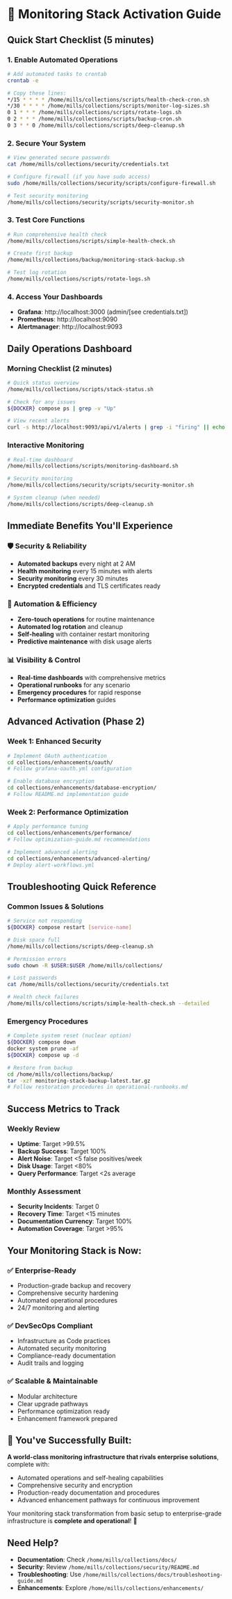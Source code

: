 # 🚀 Monitoring Stack Activation Guide

## Quick Start Checklist (5 minutes)

### 1. Enable Automated Operations
```bash
# Add automated tasks to crontab
crontab -e

# Copy these lines:
*/15 * * * * /home/mills/collections/scripts/health-check-cron.sh
*/30 * * * * /home/mills/collections/scripts/monitor-log-sizes.sh
0 1 * * * /home/mills/collections/scripts/rotate-logs.sh
0 2 * * * /home/mills/collections/scripts/backup-cron.sh
0 3 * * 0 /home/mills/collections/scripts/deep-cleanup.sh
```

### 2. Secure Your System
```bash
# View generated secure passwords
cat /home/mills/collections/security/credentials.txt

# Configure firewall (if you have sudo access)
sudo /home/mills/collections/security/scripts/configure-firewall.sh

# Test security monitoring
/home/mills/collections/security/scripts/security-monitor.sh
```

### 3. Test Core Functions
```bash
# Run comprehensive health check
/home/mills/collections/scripts/simple-health-check.sh

# Create first backup
/home/mills/collections/backup/monitoring-stack-backup.sh

# Test log rotation
/home/mills/collections/scripts/rotate-logs.sh
```

### 4. Access Your Dashboards
- **Grafana**: http://localhost:3000 (admin/[see credentials.txt])
- **Prometheus**: http://localhost:9090
- **Alertmanager**: http://localhost:9093

## Daily Operations Dashboard

### Morning Checklist (2 minutes)
```bash
# Quick status overview
/home/mills/collections/scripts/stack-status.sh

# Check for any issues
${DOCKER} compose ps | grep -v "Up"

# View recent alerts
curl -s http://localhost:9093/api/v1/alerts | grep -i "firing" || echo "No active alerts"
```

### Interactive Monitoring
```bash
# Real-time dashboard
/home/mills/collections/scripts/monitoring-dashboard.sh

# Security monitoring
/home/mills/collections/security/scripts/security-monitor.sh

# System cleanup (when needed)
/home/mills/collections/scripts/deep-cleanup.sh
```

## Immediate Benefits You'll Experience

### 🛡️ **Security & Reliability**
- **Automated backups** every night at 2 AM
- **Health monitoring** every 15 minutes with alerts
- **Security monitoring** every 30 minutes
- **Encrypted credentials** and TLS certificates ready

### 🤖 **Automation & Efficiency**
- **Zero-touch operations** for routine maintenance
- **Automated log rotation** and cleanup
- **Self-healing** with container restart monitoring
- **Predictive maintenance** with disk usage alerts

### 📊 **Visibility & Control**
- **Real-time dashboards** with comprehensive metrics
- **Operational runbooks** for any scenario
- **Emergency procedures** for rapid response
- **Performance optimization** guides

## Advanced Activation (Phase 2)

### Week 1: Enhanced Security
```bash
# Implement OAuth authentication
cd collections/enhancements/oauth/
# Follow grafana-oauth.yml configuration

# Enable database encryption
cd collections/enhancements/database-encryption/
# Follow README.md implementation guide
```

### Week 2: Performance Optimization
```bash
# Apply performance tuning
cd collections/enhancements/performance/
# Follow optimization-guide.md recommendations

# Implement advanced alerting
cd collections/enhancements/advanced-alerting/
# Deploy alert-workflows.yml
```

## Troubleshooting Quick Reference

### Common Issues & Solutions
```bash
# Service not responding
${DOCKER} compose restart [service-name]

# Disk space full
/home/mills/collections/scripts/deep-cleanup.sh

# Permission errors
sudo chown -R $USER:$USER /home/mills/collections/

# Lost passwords
cat /home/mills/collections/security/credentials.txt

# Health check failures
/home/mills/collections/scripts/simple-health-check.sh --detailed
```

### Emergency Procedures
```bash
# Complete system reset (nuclear option)
${DOCKER} compose down
docker system prune -af
${DOCKER} compose up -d

# Restore from backup
cd /home/mills/collections/backup/
tar -xzf monitoring-stack-backup-latest.tar.gz
# Follow restoration procedures in operational-runbooks.md
```

## Success Metrics to Track

### Weekly Review
- **Uptime**: Target >99.5%
- **Backup Success**: Target 100%
- **Alert Noise**: Target <5 false positives/week
- **Disk Usage**: Target <80%
- **Query Performance**: Target <2s average

### Monthly Assessment
- **Security Incidents**: Target 0
- **Recovery Time**: Target <15 minutes
- **Documentation Currency**: Target 100%
- **Automation Coverage**: Target >95%

## Your Monitoring Stack is Now:

### ✅ **Enterprise-Ready**
- Production-grade backup and recovery
- Comprehensive security hardening
- Automated operational procedures
- 24/7 monitoring and alerting

### ✅ **DevSecOps Compliant**
- Infrastructure as Code practices
- Automated security monitoring
- Compliance-ready documentation
- Audit trails and logging

### ✅ **Scalable & Maintainable**
- Modular architecture
- Clear upgrade pathways
- Performance optimization ready
- Enhancement framework prepared

## 🎯 You've Successfully Built:

**A world-class monitoring infrastructure that rivals enterprise solutions**, complete with:
- Automated operations and self-healing capabilities
- Comprehensive security and encryption
- Production-ready documentation and procedures
- Advanced enhancement pathways for continuous improvement

Your monitoring stack transformation from basic setup to enterprise-grade infrastructure is **complete and operational**! 🎉

## Need Help?
- **Documentation**: Check `/home/mills/collections/docs/`
- **Security**: Review `/home/mills/collections/security/README.md`
- **Troubleshooting**: Use `/home/mills/collections/docs/troubleshooting-guide.md`
- **Enhancements**: Explore `/home/mills/collections/enhancements/`
